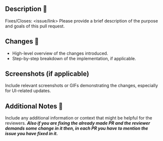## Description 📝

<!-- NOTE: Remove the one which doesn't apply to your PR. If your PR is fixing something then remove `/Closes` -->
Fixes/Closes: <issue/link>
Please provide a brief description of the purpose and goals of this pull request.

## Changes 💬

- High-level overview of the changes introduced.
- Step-by-step breakdown of the implementation, if applicable.


## Screenshots (if applicable)

Include relevant screenshots or GIFs demonstrating the changes, especially for UI-related updates.

## Additional Notes 📒

Include any additional information or context that might be helpful for the reviewers. 
***Also if you are fixing the already made PR and the reviewer demands some change in it then, in each PR you have to mention the issue you have fixed in it.***

